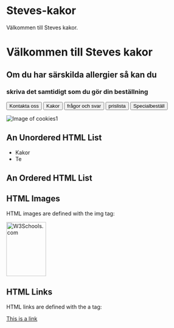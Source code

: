 # Steves-kakor
<!DOCTYPE html>
<html>
<body>

<p>Välkommen till Steves kakor.</p>

<!DOCTYPE html>
<html>
<body>

<h1>Välkommen till Steves kakor</h1>
<h2>Om du har särskilda allergier så kan du</h2>
<h3>skriva det samtidigt som du gör din beställning</h3>

</body>
</html>
<!DOCTYPE html>
<html>
<body>
<button>Kontakta oss</button>
<button>Kakor</button>
<button>frågor och svar</button>
<button>prislista</button>
<button>Specialbeställ</button>

</body>
</html>

<!DOCTYPE html>
<html>
<body>



![Image of cookies1](https://www.lovethispic.com/uploaded_images/84905-Soft-Chocolate-Chip-Cookies.jpg)
</html>
<!DOCTYPE html>
<html>
<body>

<h2>An Unordered HTML List</h2>

<ul>
  <li>Kakor</li>
  <li>Te</li>
</ul>  

<h2>An Ordered HTML List</h2>

</body>
</html>
<!DOCTYPE html>
<html>
<body>
<!DOCTYPE html>
<html>
   
   <head>
      
</html>
<h2>HTML Images</h2>
<p>HTML images are defined with the img tag:</p>

<img src="w3schools.jpg" alt="W3Schools.com" width="104" height="142">

</body>
</html>
<!DOCTYPE html>
<html>
<body>

<h2>HTML Links</h2>
<p>HTML links are defined with the a tag:</p>

<a href="https://www.lovethispic.com/image/84905/soft-chocolate-chip-cookies">This is a link</a>

</body>
</html>
